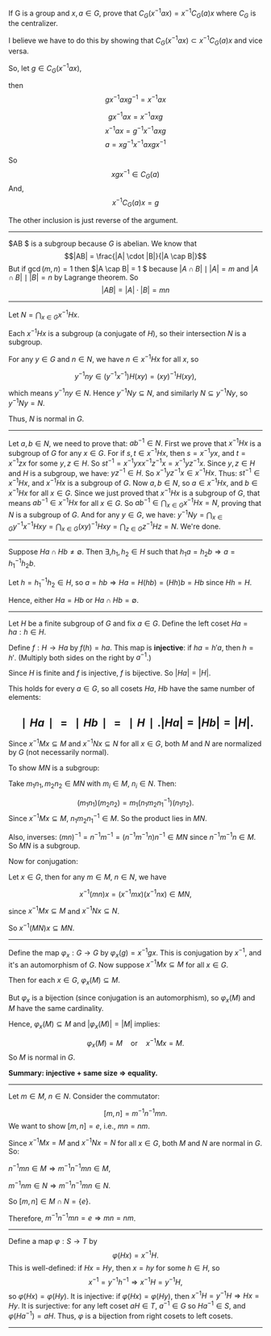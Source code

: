 If G is a group and $x,a \in G$, prove that $C_G(x^{-1}ax)=x^{-1}C_G(a)x$ where $C_G$ is the centralizer.

I believe we have to do this by showing that $C_G(x^{-1}ax) \subset x^{-1}C_G(a)x$ and vice versa. 

So, let $g \in C_G(x^{-1}ax)$,  

then $$gx^{-1}axg^{-1} = x^{-1}ax$$

$$gx^{-1}ax = x^{-1}axg$$
$$x^{-1}ax = g^{-1}x^{-1}axg$$
$$a = xg^{-1}x^{-1}axgx^{-1}$$

So $$xgx^{-1} \in C_G(a)$$
And, $$x^{-1}C_G(a)x = g$$

The other inclusion is just reverse of the argument. 

---
$AB $ is a subgroup because $G$ is abelian. We know that $$|AB| = \frac{|A| \cdot |B|}{|A \cap B|}$$
But if $\gcd(m,n) = 1$ then $|A \cap B| = 1 $ because $|A \cap B| \mid |A| = m$ and $|A \cap B| \mid |B| = n$ by Lagrange theorem. So $$|AB| = |A| \cdot |B| = mn$$

---
Let $N = \bigcap_{x \in G} x^{-1} H x$.

Each $x^{-1} H x$ is a subgroup (a conjugate of $H$), so their intersection $N$ is a subgroup.

For any $y \in G$ and $n \in N$, we have $n \in x^{-1} H x$ for all $x$, so

$$y^{-1} n y \in (y^{-1} x^{-1}) H (x y) = (xy)^{-1} H (xy),$$

which means $y^{-1} n y \in N$. Hence $y^{-1} N y \subseteq N$, and similarly $N \subseteq y^{-1} N y$, so $y^{-1} N y = N$.

Thus, $N$ is normal in $G$.

---
Let $a, b \in N$, we need to prove that: $ab^{-1} \in N$. First we prove that $x^{-1}Hx$ is a subgroup of $G$ for any $x \in G$. For if $s, t \in x^{-1}Hx$, then $s = x^{-1}yx$, and $t = x^{-1}zx$ for some $y, z \in H$. So $st^{-1} = x^{-1}yxx^{-1}z^{-1}x = x^{-1}yz^{-1}x$. Since $y, z \in H$ and $H$ is a subgroup, we have: $yz^{-1} \in H$. So $x^{-1}yz^{-1}x \in x^{-1}Hx$. Thus: $st^{-1} \in x^{-1}Hx$, and $x^{-1}Hx$ is a subgroup of $G$. Now $a, b \in N$, so $a \in x^{-1}Hx$, and $b \in x^{-1}Hx$ for all $x \in G$. Since we just proved that $x^{-1}Hx$ is a subgroup of $G$, that means $ab^{-1} \in x^{-1}Hx$ for all $x \in G$. So $ab^{-1} \in \displaystyle \bigcap_{x \in G}x^{-1}Hx = N$, proving that $N$ is a subgroup of $G$. And for any $y \in G$, we have:
$y^{-1}Ny = \displaystyle \bigcap_{x \in G}y^{-1}x^{-1}Hxy = \displaystyle \bigcap_{x \in G}(xy)^{-1}Hxy = \displaystyle \bigcap_{z \in G}z^{-1}Hz = N$. We're done.

---

Suppose $Ha \cap Hb \ne \emptyset$. Then $\exists, h_1, h_2 \in H$ such that $h_1 a = h_2 b \Rightarrow a = h_1^{-1} h_2 b$.

Let $h = h_1^{-1} h_2 \in H$, so $a = h b \Rightarrow Ha = H(hb) = (Hh)b = Hb$ since $Hh = H$.

Hence, either $Ha = Hb$ or $Ha \cap Hb = \emptyset$.

---
Let $H$ be a finite subgroup of $G$ and fix $a \in G$. Define the left coset $Ha = {ha : h \in H}$.

Define $f: H \to Ha$ by $f(h) = ha$. This map is **injective**: if $ha = h'a$, then $h = h'$. (Multiply both sides on the right by $a^{-1}$.)

Since $H$ is finite and $f$ is injective, $f$ is bijective. So $|Ha| = |H|$.

This holds for every $a \in G$, so all cosets $Ha$, $Hb$ have the same number of elements:

$$
∣Ha∣=∣Hb∣=∣H∣.|Ha| = |Hb| = |H|.
$$
----
Since $x^{-1} M x \subseteq M$ and $x^{-1} N x \subseteq N$ for all $x \in G$, both $M$ and $N$ are normalized by $G$ (not necessarily normal).

To show $MN$ is a subgroup:

  

Take $m_1 n_1, m_2 n_2 \in MN$ with $m_i \in M$, $n_i \in N$. Then:

$$(m_1 n_1)(m_2 n_2) = m_1 (n_1 m_2 n_1^{-1}) (n_1 n_2).$$Since $x^{-1} M x \subseteq M$, $n_1 m_2 n_1^{-1} \in M$. So the product lies in $MN$.

Also, inverses: $(mn)^{-1} = n^{-1} m^{-1} = (n^{-1} m^{-1} n) n^{-1} \in MN$ since $n^{-1} m^{-1} n \in M$. So $MN$ is a subgroup.

Now for conjugation:

  

Let $x \in G$, then for any $m \in M$, $n \in N$, we have

$$x^{-1} (mn) x = (x^{-1} m x)(x^{-1} n x) \in MN,$$

since $x^{-1} M x \subseteq M$ and $x^{-1} N x \subseteq N$.

So $x^{-1} (MN) x \subseteq MN$.

---

Define the map $\varphi_x: G \to G$ by $\varphi_x(g) = x^{-1}gx$. This is conjugation by $x^{-1}$, and it's an automorphism of $G$. Now suppose $x^{-1} M x \subseteq M$ for all $x \in G$.

Then for each $x \in G$, $\varphi_x(M) \subseteq M$.

But $\varphi_x$ is a bijection (since conjugation is an automorphism), so $\varphi_x(M)$ and $M$ have the same cardinality.

Hence, $\varphi_x(M) \subseteq M$ and $|\varphi_x(M)| = |M|$ implies:

$$\varphi_x(M) = M \quad \text{or} \quad x^{-1} M x = M.$$So $M$ is normal in $G$.

**Summary: injective + same size $\Rightarrow$ equality.**

---

Let $m \in M$, $n \in N$. Consider the commutator:

$$[m,n]=m^{-1}n^{-1}mn.$$We want to show $[m, n] = e$, i.e., $mn = nm$.

Since $x^{-1} M x = M$ and $x^{-1} N x = N$ for all $x \in G$, both $M$ and $N$ are normal in $G$. So:

  

$n^{-1} m n \in M \Rightarrow m^{-1} n^{-1} m n \in M$,

$m^{-1} n m \in N \Rightarrow m^{-1} n^{-1} m n \in N$.

So $[m, n] \in M \cap N = \{e\}$.

Therefore, $m^{-1} n^{-1} m n = e \Rightarrow mn = nm$.

---
Define a map $\varphi: S \to T$ by
$$\varphi(Hx) = x^{-1}H.$$This is well-defined: if $Hx = Hy$, then $x = hy$ for some $h \in H$, so
$$x^{-1} = y^{-1} h^{-1} \Rightarrow x^{-1}H = y^{-1}H,$$so $\varphi(Hx) = \varphi(Hy)$.
It is injective: if $\varphi(Hx) = \varphi(Hy)$, then $x^{-1}H = y^{-1}H \Rightarrow Hx = Hy$.
It is surjective: for any left coset $aH \in T$, $a^{-1} \in G$ so $H a^{-1} \in S$, and $\varphi(H a^{-1}) = a H$.
Thus, $\varphi$ is a bijection from right cosets to left cosets.

---